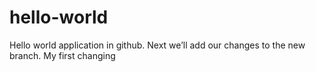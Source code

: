 ﻿# hello-world
Hello world application in github. 
Next we’ll add our changes to the new branch.
My first changing
